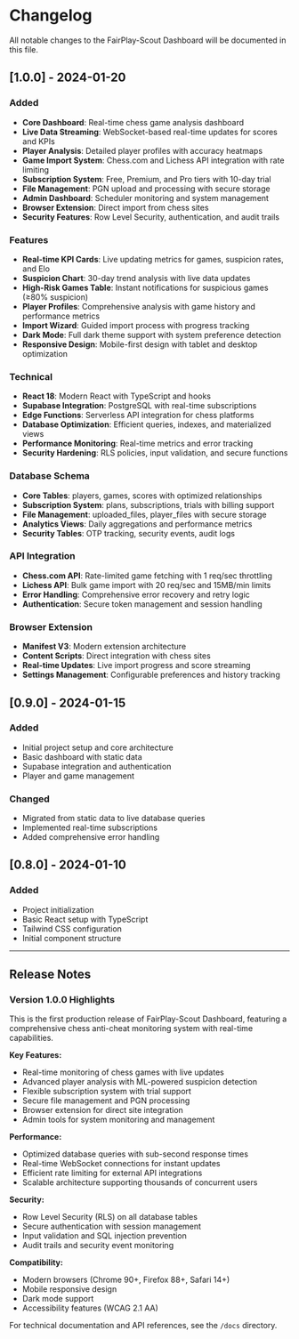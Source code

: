 # Changelog

All notable changes to the FairPlay-Scout Dashboard will be documented in this file.

## [1.0.0] - 2024-01-20

### Added
- **Core Dashboard**: Real-time chess game analysis dashboard
- **Live Data Streaming**: WebSocket-based real-time updates for scores and KPIs
- **Player Analysis**: Detailed player profiles with accuracy heatmaps
- **Game Import System**: Chess.com and Lichess API integration with rate limiting
- **Subscription System**: Free, Premium, and Pro tiers with 10-day trial
- **File Management**: PGN upload and processing with secure storage
- **Admin Dashboard**: Scheduler monitoring and system management
- **Browser Extension**: Direct import from chess sites
- **Security Features**: Row Level Security, authentication, and audit trails

### Features
- **Real-time KPI Cards**: Live updating metrics for games, suspicion rates, and Elo
- **Suspicion Chart**: 30-day trend analysis with live data updates
- **High-Risk Games Table**: Instant notifications for suspicious games (≥80% suspicion)
- **Player Profiles**: Comprehensive analysis with game history and performance metrics
- **Import Wizard**: Guided import process with progress tracking
- **Dark Mode**: Full dark theme support with system preference detection
- **Responsive Design**: Mobile-first design with tablet and desktop optimization

### Technical
- **React 18**: Modern React with TypeScript and hooks
- **Supabase Integration**: PostgreSQL with real-time subscriptions
- **Edge Functions**: Serverless API integration for chess platforms
- **Database Optimization**: Efficient queries, indexes, and materialized views
- **Performance Monitoring**: Real-time metrics and error tracking
- **Security Hardening**: RLS policies, input validation, and secure functions

### Database Schema
- **Core Tables**: players, games, scores with optimized relationships
- **Subscription System**: plans, subscriptions, trials with billing support
- **File Management**: uploaded_files, player_files with secure storage
- **Analytics Views**: Daily aggregations and performance metrics
- **Security Tables**: OTP tracking, security events, audit logs

### API Integration
- **Chess.com API**: Rate-limited game fetching with 1 req/sec throttling
- **Lichess API**: Bulk game import with 20 req/sec and 15MB/min limits
- **Error Handling**: Comprehensive error recovery and retry logic
- **Authentication**: Secure token management and session handling

### Browser Extension
- **Manifest V3**: Modern extension architecture
- **Content Scripts**: Direct integration with chess sites
- **Real-time Updates**: Live import progress and score streaming
- **Settings Management**: Configurable preferences and history tracking

## [0.9.0] - 2024-01-15

### Added
- Initial project setup and core architecture
- Basic dashboard with static data
- Supabase integration and authentication
- Player and game management

### Changed
- Migrated from static data to live database queries
- Implemented real-time subscriptions
- Added comprehensive error handling

## [0.8.0] - 2024-01-10

### Added
- Project initialization
- Basic React setup with TypeScript
- Tailwind CSS configuration
- Initial component structure

---

## Release Notes

### Version 1.0.0 Highlights

This is the first production release of FairPlay-Scout Dashboard, featuring a comprehensive chess anti-cheat monitoring system with real-time capabilities.

**Key Features:**
- Real-time monitoring of chess games with live updates
- Advanced player analysis with ML-powered suspicion detection
- Flexible subscription system with trial support
- Secure file management and PGN processing
- Browser extension for direct site integration
- Admin tools for system monitoring and management

**Performance:**
- Optimized database queries with sub-second response times
- Real-time WebSocket connections for instant updates
- Efficient rate limiting for external API integrations
- Scalable architecture supporting thousands of concurrent users

**Security:**
- Row Level Security (RLS) on all database tables
- Secure authentication with session management
- Input validation and SQL injection prevention
- Audit trails and security event monitoring

**Compatibility:**
- Modern browsers (Chrome 90+, Firefox 88+, Safari 14+)
- Mobile responsive design
- Dark mode support
- Accessibility features (WCAG 2.1 AA)

For technical documentation and API references, see the `/docs` directory.
